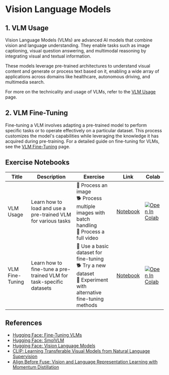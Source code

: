 # Vision Language Models

## 1. VLM Usage

Vision Language Models (VLMs) are advanced AI models that combine vision and language understanding. They enable tasks such as image captioning, visual question answering, and multimodal reasoning by integrating visual and textual information.  

These models leverage pre-trained architectures to understand visual content and generate or process text based on it, enabling a wide array of applications across domains like healthcare, autonomous driving, and multimedia search.  

For more on the technicality and usage of VLMs, refer to the [VLM Usage](./vlm_usage.md) page.  


## 2. VLM Fine-Tuning  

Fine-tuning a VLM involves adapting a pre-trained model to perform specific tasks or to operate effectively on a particular dataset. This process customizes the model's capabilities while leveraging the knowledge it has acquired during pre-training. For a detailed guide on fine-tuning for VLMs, see the [VLM Fine-Tuning](./vlm_finetuning.md) page.


## Exercise Notebooks  


| Title | Description | Exercise | Link | Colab |
|-------|-------------|----------|------|-------|
| VLM Usage | Learn how to load and use a pre-trained VLM for various tasks | 🐢 Process an image<br>🐕 Process multiple images with batch handling <br>🦁 Process a full video| [Notebook](./notebooks/vlm_usage_sample.ipynb) | <a target="_blank" href="https://colab.research.google.com/github/user/project/vlm_usage_sample.ipynb"><img src="https://colab.research.google.com/assets/colab-badge.svg" alt="Open In Colab"/></a> |
| VLM Fine-Tuning | Learn how to fine-tune a pre-trained VLM for task-specific datasets | 🐢 Use a basic dataset for fine-tuning<br>🐕 Try a new dataset<br>🦁 Experiment with alternative fine-tuning methods | [Notebook](./notebooks/vlm_finetune_sample.ipynb)| <a target="_blank" href="https://colab.research.google.com/github/user/project/vlm_finetune_sample.ipynb"><img src="https://colab.research.google.com/assets/colab-badge.svg" alt="Open In Colab"/></a> | 


## References  
- [Hugging Face: Fine-Tuning VLMs](https://huggingface.co/learn/cookbook/fine_tuning_vlm_trl)  
- [Hugging Face: SmolVLM](https://huggingface.co/blog/smolvlm)  
- [Hugging Face: Vision Language Models](https://huggingface.co/blog/vlms)
- [CLIP: Learning Transferable Visual Models from Natural Language Supervision](https://arxiv.org/abs/2103.00020)  
- [Align Before Fuse: Vision and Language Representation Learning with Momentum Distillation](https://arxiv.org/abs/2107.07651)  

